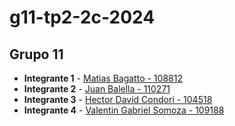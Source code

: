 # g11-tp2-2c-2024
## Grupo 11

* **Integrante 1** - [Matias Bagatto - 108812](https://github.com/mbagatto)
* **Integrante 2** - [Juan Balella - 110271](https://github.com/juanbalella20)
* **Integrante 3** - [Hector David Condori - 104518](https://github.com/DavidHC14)
* **Integrante 4** - [Valentin Gabriel Somoza - 109188](https://github.com/ValentinSomoza)